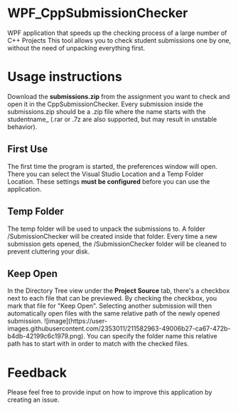 # WPF_CppSubmissionChecker
WPF application that speeds up the checking process of a large number of C++ Projects
This tool allows you to check student submissions one by one, without the need of unpacking everything first.

<h1>Usage instructions</h1>
Download the <b>submissions.zip</b> from the assignment you want to check and open it in the CppSubmissionChecker.
Every submission inside the submissions.zip should be a .zip file where the name starts with the studentname_ 
(.rar or .7z are also supported, but may result in unstable behavior).

<h2>First Use</h2>
The first time the program is started, the preferences window will open.
There you can select the Visual Studio Location and a Temp Folder Location.
These settings <b>must be configured</b> before you can use the application.

<h2>Temp Folder</h2>
The temp folder will be used to unpack the submissions to.
A folder /SubmissionChecker will be created inside that folder.
Every time a new submission gets opened, the /SubmissionChecker folder will be cleaned to prevent cluttering your disk.

<h2>Keep Open</h2>
In the Directory Tree view under the <b>Project Source</b> tab, there's a checkbox next to each file that can be previewed.
By checking the checkbox, you mark that file for "Keep Open".
Selecting another submission will then automatically open files with the same relative path of the newly opened submission.
![image](https://user-images.githubusercontent.com/2353011/211582963-49006b27-ca67-472b-b4db-42199c6c1979.png).
You can specify the folder name this relative path has to start with in order to match with the checked files.

<h1>Feedback</h1>
Please feel free to provide input on how to improve this application by creating an issue.


